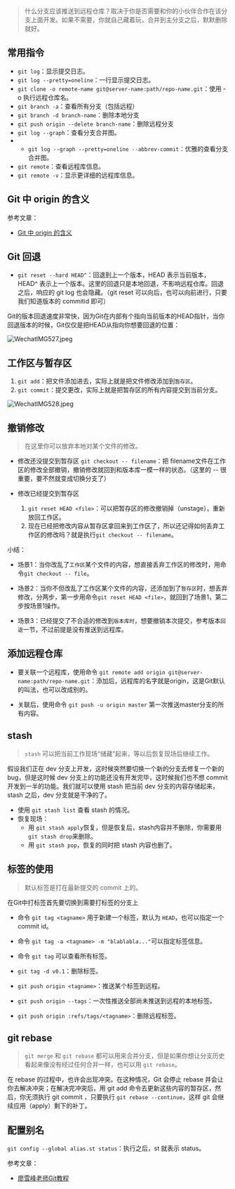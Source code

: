 > 什么分支应该推送到远程仓库？取决于你是否需要和你的小伙伴合作在该分支上面开发。如果不需要，你就自己藏着玩，合并到主分支之后，默默删除就好。

## 常用指令
- `git log`：显示提交日志。
- `git log --pretty=oneline`：一行显示提交日志。
- `git clone -o remote-name git@server-name:path/repo-name.git`：使用 -o 执行远程仓库名。
- `git branch -a`：查看所有分支（包括远程）
- `git branch -d branch-name`：删除本地分支
- `git push origin --delete branch-name`：删除远程分支
- `git log --graph`：查看分支合并图。
- - `git log --graph --pretty=oneline --abbrev-commit`：优雅的查看分支合并图。
- `git remote`：查看远程库信息。
- `git remote -v`：显示更详细的远程库信息。



## Git 中 origin 的含义
参考文章：
- [Git 中 origin 的含义](https://www.cnblogs.com/xuyaowen/p/git-origin.html)

## Git 回退
- `git reset --hard HEAD^`：回退到上一个版本，HEAD 表示当前版本，HEAD^ 表示上一个版本。这里的回退只是本地回退，不影响远程仓库。回退之后，响应的 git log 也会隐藏。（git reset 可以向后，也可以向前进行，只要我们知道版本的 commitid 即可）

Git的版本回退速度非常快，因为Git在内部有个指向当前版本的HEAD指针，当你回退版本的时候，Git仅仅是把HEAD从指向你想要回退的位置：

![WechatIMG527.jpeg](https://i.loli.net/2019/08/31/WgTecy38DZMi54u.jpg)

## 工作区与暂存区
1. `git add`：把文件添加进去，实际上就是把文件修改添加到`暂存区`。
2. `git commit`：提交更改，实际上就是把暂存区的所有内容提交到当前分支。

![WechatIMG528.jpeg](https://i.loli.net/2019/08/31/aEI7P2ndu6bSLQW.jpg)

## 撤销修改
> 在这里你可以放弃本地对某个文件的修改。

- 修改还没提交到暂存区
`git checkout -- filename`：把 filename文件在工作区的修改全部撤销，撤销修改就回到和版本库一模一样的状态。（这里的 -- 很重要，要不然就变成切换分支了）

- 修改已经提交到暂存区
    1. `git reset HEAD <file>`：可以把暂存区的修改撤销掉（unstage），重新放回工作区。
    2. 现在已经把修改内容从暂存区拿回来到工作区了，所以还记得如何丢弃工作区的修改吗？就是执行`git checkout -- filename`。

小结：
- 场景1：当你改乱了`工作区`某个文件的内容，想直接丢弃工作区的修改时，用命令`git checkout -- file`。

- 场景2：当你不但改乱了工作区某个文件的内容，还添加到了`暂存区`时，想丢弃修改，分两步，第一步用命令`git reset HEAD <file>`，就回到了场景1，第二步按场景1操作。

- 场景3：已经提交了不合适的修改到`版本库时`，想要撤销本次提交，参考版本`回退`一节，不过前提是没有推送到远程库。

## 添加远程仓库
- 要关联一个远程库，使用命令 `git remote add origin git@server-name:path/repo-name.git`：添加后，远程库的名字就是origin，这是Git默认的叫法，也可以改成别的。

- 关联后，使用命令 `git push -u origin master` 第一次推送master分支的所有内容。

## stash
> `stash` 可以把当前工作现场“储藏”起来，等以后恢复现场后继续工作。

假设我们正在 dev 分支上开发，这时候突然要切换一个新的分支去修复一个新的bug，但是这时候 dev 分支上的功能还没有开发完毕，这时候我们也不想 commit 开发到一半的功能。我们就可以使用 stash 把当前 dev 分支的内容存储起来，stash 之后，dev 分支就是干净的了。

- 使用 `git stash list` 查看 stash 的情况。
- 恢复现场：
    - 用 `git stash apply`恢复，但是恢复后，stash内容并不删除，你需要用 `git stash drop`来删除。
    - 用 `git stash pop`，恢复的同时把 stash 内容也删了。


## 标签的使用
> 默认标签是打在最新提交的 commit 上的。

在Git中打标签首先要切换到需要打标签的分支上

- 命令 `git tag <tagname>` 用于新建一个标签，默认为 `HEAD`，也可以指定一个commit id。

- 命令 `git tag -a <tagname> -m "blablabla..."`可以指定标签信息。

- 命令 `git tag` 可以查看所有标签。
- `git tag -d v0.1`：删除标签。
- `git push origin <tagname>`：推送某个标签到远程。
- `git push origin --tags`：一次性推送全部尚未推送到远程的本地标签。
- `git push origin :refs/tags/<tagname>`：删除远程标签。

## git rebase
> `git merge` 和 `git rebase` 都可以用来合并分支，但是如果你想让分支历史看起来像没有经过任何合并一样，也可以用 `git rebase`。

在 rebase 的过程中，也许会出现冲突。在这种情况，Git 会停止 rebase 并会让你去解决冲突；在解决完冲突后，用 git add 命令去更新这些内容的暂存区，然后，你无须执行 git commit ，只要执行 `git rebase --continue`，这样 git 会继续应用（apply）剩下的补丁。

## 配置别名
`git config --global alias.st status`：执行之后，st 就表示 status。

参考文章：
- [廖雪峰老师Git教程](https://www.liaoxuefeng.com/wiki/896043488029600)